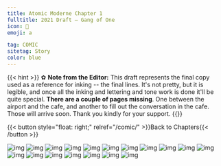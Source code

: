 ```yaml
---
title: Atomic Moderne Chapter 1
fulltitle: 2021 Draft — Gang of One
icon: 🎐
emoji: a

tag: COMIC
sitetag: Story
color: blue
---
```

<style>
.content img {
	width: 100%!important;
	margin: auto!important;
}
</style>

{{< hint >}}
✿ **Note from the Editor:**
This draft represents the final copy used as a reference for inking -- the final lines. It's not pretty, but it is legible, and once all the inking and lettering and tone work is done it'll be quite special. **There are a couple of pages missing**. One between the airport and the cafe, and another to fill out the conversation in the cafe. Those will arrive soon. Thank you kindly for your support.
{{</hint>}}

{{< button style="float: right;" relref="/comic/" >}}Back to Chapters{{< /button >}}

![img](https://imgur.com/lES8o3e.jpg)
![img](https://images.millmint.net/images/comics/drafts/1.jpg)
![img](https://images.millmint.net/images/comics/drafts/2.jpg)
![img](https://images.millmint.net/images/comics/drafts/3.jpg)
![img](https://images.millmint.net/images/comics/drafts/4.jpg)
![img](https://images.millmint.net/images/comics/drafts/5.jpg)
![img](https://images.millmint.net/images/comics/drafts/6.jpg)
![img](https://images.millmint.net/images/comics/drafts/7.jpg)
![img](https://images.millmint.net/images/comics/drafts/8.jpg)
![img](https://images.millmint.net/images/comics/drafts/9.jpg)
![img](https://images.millmint.net/images/comics/drafts/10.jpg)
![img](https://images.millmint.net/images/comics/drafts/11.jpg)
![img](https://images.millmint.net/images/comics/drafts/12.jpg)
![img](https://images.millmint.net/images/comics/drafts/13.jpg)
![img](https://images.millmint.net/images/comics/drafts/14.jpg)
![img](https://images.millmint.net/images/comics/drafts/15.jpg)
![img](https://images.millmint.net/images/comics/drafts/16.jpg)
![img](https://images.millmint.net/images/comics/drafts/17.jpg)

